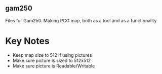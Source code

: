 ## gam250

Files for Gam250. Making PCG map, both as a tool and as a functionality

# Key Notes

 - Keep map size to 512 if using pictures
 - Make sure picture is sized to 512x512
 - Make sure picture is Readable/Writable

